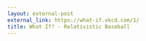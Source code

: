 ```yaml
---
layout: external-post
external_link: https://what-if.xkcd.com/1/
title: What If? - Relativistic Baseball
---
```

